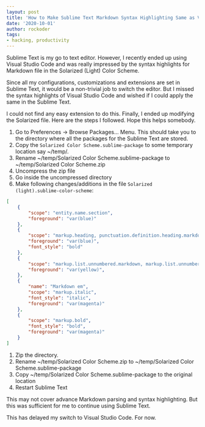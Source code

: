 ```yaml
---
layout: post
title: 'How to Make Sublime Text Markdown Syntax Highlighting Same as VS Code'
date: '2020-10-01'
author: rockoder
tags:
- hacking, productivity
---
```


Sublime Text is my go to text editor. However, I recently ended up using Visual Studio Code and was really impressed by the syntax highlights for Markdown file in the Solarized (Light) Color Scheme.

Since all my configurations, customizations and extensions are set in Sublime Text, it would be a non-trivial job to switch the editor. But I missed the syntax highlights of Visual Studio Code and wished if I could apply the same in the Sublime Text.

I could not find any easy extension to do this. Finally, I ended up modifying the Solarized file. Here are the steps I followed. Hope this helps somebody.

1. Go to Preferences -> Browse Packages... Menu. This should take you to the directory where all the packages for the Sublime Text are stored.
1. Copy the `Solarized Color Scheme.sublime-package` to some temporary location say ~/temp/.
1. Rename ~/temp/Solarized Color Scheme.sublime-package to ~/temp/Solarized Color Scheme.zip
1. Uncompress the zip file
1. Go inside the uncompressed directory
1. Make following changes/additions in the file `Solarized (light).sublime-color-scheme`:
```json
[
    {
        "scope": "entity.name.section",
        "foreground": "var(blue)"
    },
    {
        "scope": "markup.heading, punctuation.definition.heading.markdown",
        "foreground": "var(blue)",
        "font_style": "bold"
    },
    {
        "scope": "markup.list.unnumbered.markdown, markup.list.unnumbered.bullet.markdown, markup.list.numbered.markdown, markup.list.numbered.bullet.markdown",
        "foreground": "var(yellow)",
    },
    {
        "name": "Markdown em",
        "scope": "markup.italic",
        "font_style": "italic",
        "foreground": "var(magenta)"
    },
    {
        "scope": "markup.bold",
        "font_style": "bold",
        "foreground": "var(magenta)"
    }
]
```
1. Zip the directory.
1. Rename ~/temp/Solarized Color Scheme.zip to ~/temp/Solarized Color Scheme.sublime-package
1. Copy ~/temp/Solarized Color Scheme.sublime-package to the original location
1. Restart Sublime Text

This may not cover advance Markdown parsing and syntax highlighting. But this was sufficient for me to continue using Sublime Text.

This has delayed my switch to Visual Studio Code. For now.
